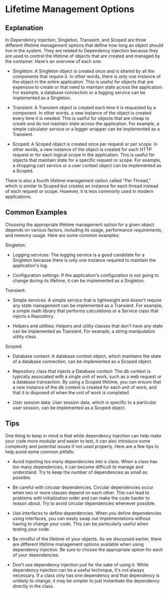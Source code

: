 # Lifetime Management Options

## Explanation

In Dependency Injection, Singleton, Transient, and Scoped are three different lifetime management options that define how long an object should live in the system. They are related to Dependency Injection because they are used to control the lifetime of objects that are created and managed by the container. Here's an overview of each one:

- Singleton: A Singleton object is created once and is shared by all the components that require it. In other words, there is only one instance of the object in the entire application. This is useful for objects that are expensive to create or that need to maintain state across the application. For example, a database connection or a logging service can be implemented as a Singleton.

- Transient: A Transient object is created each time it is requested by a component. In other words, a new instance of the object is created every time it is needed. This is useful for objects that are cheap to create and do not maintain state across the application. For example, a simple calculator service or a logger wrapper can be implemented as a Transient.

- Scoped: A Scoped object is created once per request or per scope. In other words, a new instance of the object is created for each HTTP request or for each logical scope in the application. This is useful for objects that maintain state for a specific request or scope. For example, a shopping cart service or a user context object can be implemented as a Scoped.

There is also a fourth lifetime management option called "Per Thread," which is similar to Scoped but creates an instance for each thread instead of each request or scope. However, it is less commonly used in modern applications.

## Common Examples

Choosing the appropriate lifetime management option for a given object depends on various factors, including its usage, performance requirements, and memory usage. Here are some common examples:

Singleton:

- Logging services: The logging service is a good candidate for a Singleton because there is only one instance required to maintain the application's log.

- Configuration settings: If the application's configuration is not going to change during its lifetime, it can be implemented as a Singleton.

Transient:

- Simple services: A simple service that is lightweight and doesn't require any state management can be implemented as a Transient. For example, a simple math library that performs calculations or a Service class that injects a Repository.

- Helpers and utilities: Helpers and utility classes that don't have any state can be implemented as Transient. For example, a string manipulation utility class.

Scoped:

- Database context: A database context object, which maintains the state of a database connection, can be implemented as a Scoped object.

- Repository class that injects a Database context: The db context is typically associated with a single unit of work, such as a web request or a database transaction. By using a Scoped lifetime, you can ensure that a new instance of the db context is created for each unit of work, and that it is disposed of when the unit of work is completed.

- User session data: User session data, which is specific to a particular user session, can be implemented as a Scoped object.

## Tips

One thing to keep in mind is that while dependency injection can help make your code more modular and easier to test, it can also introduce some complexity and potential issues if not used properly. Here are a few tips to help avoid some common pitfalls:

- Avoid injecting too many dependencies into a class. When a class has too many dependencies, it can become difficult to manage and understand. Try to keep the number of dependencies as small as possible.

- Be careful with circular dependencies. Circular dependencies occur when two or more classes depend on each other. This can lead to problems with initialization order and can make the code harder to reason about. Try to avoid circular dependencies whenever possible.

- Use interfaces to define dependencies. When you define dependencies using interfaces, you can easily swap out implementations without having to change your code. This can be particularly useful when testing your code.

- Be mindful of the lifetime of your objects. As we discussed earlier, there are different lifetime management options available when using dependency injection. Be sure to choose the appropriate option for each of your dependencies.

- Don't use dependency injection just for the sake of using it. While dependency injection can be a useful technique, it's not always necessary. If a class only has one dependency and that dependency is unlikely to change, it may be simpler to just instantiate the dependency directly in the class.